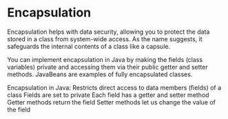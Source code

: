 # Encapsulation
Encapsulation helps with data security, allowing you to protect the data stored in a class from system-wide access. As the name suggests, it safeguards the internal contents of a class like a capsule.

You can implement encapsulation in Java by making the fields (class variables) private and accessing them via their public getter and setter methods. JavaBeans are examples of fully encapsulated classes.

Encapsulation in Java:
    Restricts direct access to data members (fields) of a class
    Fields are set to private
    Each field has a getter and setter method
    Getter methods return the field
    Setter methods let us change the value of the field
